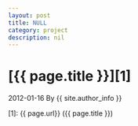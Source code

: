 ```yaml
---
layout: post
title: NULL
category: project
description: nil
---
```

# [{{ page.title }}][1]
2012-01-16 By {{ site.author_info }}


[Xiaokai]:    http://xiaokai-wang.github.io  "Xiaokai Wang"
[1]:    {{ page.url}}  ({{ page.title }})
